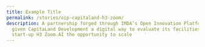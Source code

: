 ```yaml
---
title: Example Title
permalink: /stories/oip-capitaland-h3-zoom/
description: A partnership forged through IMDA’s Open Innovation Platform has
  given CapitaLand Development a digital way to evaluate its facilities, and for
  start-up H3 Zoom.AI the opportunity to scale
---
```

